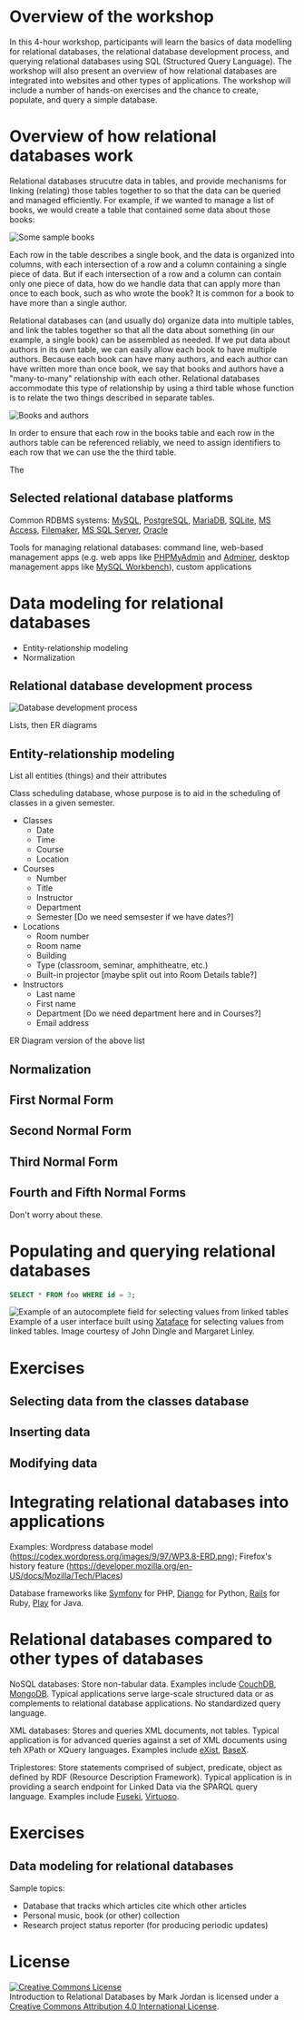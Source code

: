 # Overview of the workshop

In this 4-hour workshop, participants will learn the basics of data modelling for relational databases, the relational database development process, and querying relational databases using SQL (Structured Query Language). The workshop will also present an overview of how relational databases are integrated into websites and other types of applications. The workshop will include a number of hands-on exercises and the chance to create, populate, and query a simple database.

# Overview of how relational databases work

Relational databases strucutre data in tables, and provide mechanisms for linking (relating) those tables together to so that the data can be queried and managed efficiently. For example, if we wanted to manage a list of books, we would create a table that contained some data about those books:

![Some sample books](https://dl.dropboxusercontent.com/u/1015702/linked_to/intro_to_databases/sample_boo_list.png)

Each row in the table describes a single book, and the data is organized into columns, with each intersection of a row and a column containing a single piece of data. But if each intersection of a row and a column can contain only one piece of data, how do we handle data that can apply more than once to each book, such as who wrote the book? It is common for a book to have more than a single author.

Relational databases can (and usually do) organize data into multiple tables, and link the tables together so that all the data about something (in our example, a single book) can be assembled as needed. If we put data about authors in its own table, we can easily allow each book to have multiple authors. Because each book can have many authors, and each author can have written more than once book, we say that books and authors have a "many-to-many" relationship with each other. Relational databases accommodate this type of relationship by using a third table whose function is to relate the two things described in separate tables.

![Books and authors](https://dl.dropboxusercontent.com/u/1015702/linked_to/intro_to_databases/Books-Authors.jpg)

In order to ensure that each row in the books table and each row in the authors table can be referenced reliably, we need to assign identifiers to each row that we can use the the third table.

The 

## Selected relational database platforms

Common RDBMS systems: [MySQL](https://www.mysql.com/), [PostgreSQL](http://www.postgresql.org/), [MariaDB](https://mariadb.org/), [SQLite](http://www.sqlite.org/), [MS Access](https://products.office.com/en-us/access), [Filemaker](http://www.filemaker.com/products/overview.html), [MS SQL Server](http://www.microsoft.com/en-ca/server-cloud/products/sql-server/), [Oracle](https://www.oracle.com/database/index.html)

Tools for managing relational databases: command line, web-based management apps (e.g. web apps like [PHPMyAdmin](http://www.phpmyadmin.net/home_page/index.php) and [Adminer](http://www.adminer.org/), desktop management apps like [MySQL Workbench](https://www.mysql.com/products/workbench/)), custom applications

# Data modeling for relational databases

* Entity-relationship modeling
* Normalization

## Relational database development process

![Database development process](https://dl.dropboxusercontent.com/u/1015702/linked_to/intro_to_databases/DB_Development_process.jpg)

Lists, then ER diagrams

## Entity-relationship modeling

List all entities (things) and their attributes

Class scheduling database, whose purpose is to aid in the scheduling of classes in a given semester.

* Classes
  * Date
  * Time
  * Course
  * Location
* Courses
  * Number
  * Title
  * Instructor
  * Department
  * Semester [Do we need semsester if we have dates?]
* Locations
  * Room number
  * Room name
  * Building
  * Type (classroom, seminar, amphitheatre, etc.)
  * Built-in projector [maybe split out into Room Details table?]
* Instructors
  * Last name
  * First name
  * Department [Do we need department here and in Courses?]
  * Email address

ER Diagram version of the above list



## Normalization

## First Normal Form

## Second Normal Form

## Third Normal Form

## Fourth and Fifth Normal Forms

Don't worry about these.

# Populating and querying relational databases

```sql
SELECT * FROM foo WHERE id = 3;
```


![Example of an autocomplete field for selecting values from linked tables](https://dl.dropboxusercontent.com/u/1015702/linked_to/intro_to_databases/xataface_linked_table_example.png)
Example of a user interface built using [Xataface](http://xataface.com/) for selecting values from linked tables. Image courtesy of John Dingle and Margaret Linley.

# Exercises

## Selecting data from the classes database

## Inserting data 

## Modifying data

# Integrating relational databases into applications

Examples: Wordpress database model (https://codex.wordpress.org/images/9/97/WP3.8-ERD.png); Firefox's history feature (https://developer.mozilla.org/en-US/docs/Mozilla/Tech/Places)

Database frameworks like [Symfony](http://symfony.com/) for PHP, [Django](https://www.djangoproject.com/) for Python, [Rails](http://rubyonrails.org/) for Ruby, [Play](https://www.playframework.com/) for Java. 

# Relational databases compared to other types of databases

NoSQL databases: Store non-tabular data. Examples include [CouchDB](http://couchdb.apache.org/), [MongoDB](https://www.mongodb.org/). Typical applications serve large-scale structured data or as complements to relational database applications. No standardized query language.

XML databases: Stores and queries XML documents, not tables. Typical application is for advanced queries against a set of XML documents using teh XPath or XQuery languages. Examples include [eXist](http://exist-db.org/), [BaseX](http://basex.org/).

Triplestores: Store statements comprised of subject, predicate, object as defined by RDF (Resource Description Framework). Typical application is in providing a search endpoint for Linked Data via the SPARQL query language. Examples include [Fuseki](http://jena.apache.org/documentation/fuseki2/index.html), [Virtuoso](http://virtuoso.openlinksw.com/).


# Exercises

## Data modeling for relational databases

Sample topics:
* Database that tracks which articles cite which other articles
* Personal music, book (or other) collection
* Research project status reporter (for producing periodic updates)


# License

<a rel="license" href="http://creativecommons.org/licenses/by/4.0/"><img alt="Creative Commons License" style="border-width:0" src="https://i.creativecommons.org/l/by/4.0/80x15.png" /></a><br /><span xmlns:dct="http://purl.org/dc/terms/" href="http://purl.org/dc/dcmitype/Text" property="dct:title" rel="dct:type">Introduction to Relational Databases</span> by <span xmlns:cc="http://creativecommons.org/ns#" property="cc:attributionName">Mark Jordan</span> is licensed under a <a rel="license" href="http://creativecommons.org/licenses/by/4.0/">Creative Commons Attribution 4.0 International License</a>.
